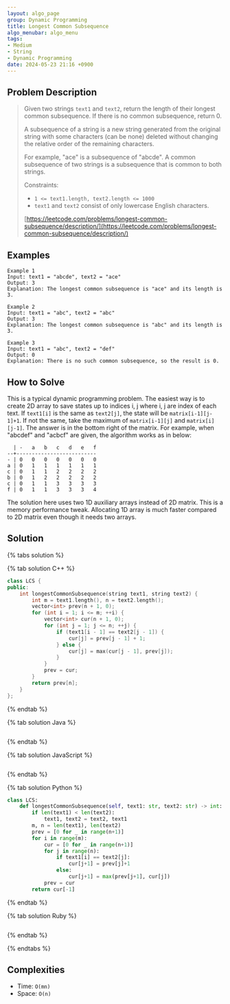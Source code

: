 ```yaml
---
layout: algo_page
group: Dynamic Programming
title: Longest Common Subsequence
algo_menubar: algo_menu
tags:
- Medium
- String
- Dynamic Programming
date: 2024-05-23 21:16 +0900
---
```

## Problem Description
> Given two strings `text1` and `text2`, return the length of their longest common subsequence.
> If there is no common subsequence, return 0.
>
> A subsequence of a string is a new string generated from the original string with some
> characters (can be none) deleted without changing the relative order of the remaining characters.
>
> For example, "ace" is a subsequence of "abcde".
> A common subsequence of two strings is a subsequence that is common to both strings.
>
> Constraints:
> - `1 <= text1.length, text2.length <= 1000`
> - `text1` and `text2` consist of only lowercase English characters.
>
> [https://leetcode.com/problems/longest-common-subsequence/description/](https://leetcode.com/problems/longest-common-subsequence/description/)

## Examples
```
Example 1
Input: text1 = "abcde", text2 = "ace" 
Output: 3  
Explanation: The longest common subsequence is "ace" and its length is 3.
```

```
Example 2
Input: text1 = "abc", text2 = "abc"
Output: 3
Explanation: The longest common subsequence is "abc" and its length is 3.
```

```
Example 3
Input: text1 = "abc", text2 = "def"
Output: 0
Explanation: There is no such common subsequence, so the result is 0.
```

## How to Solve

This is a typical dynamic programming problem.
The easiest way is to create 2D array to save states up to indices i, j where i, j are index of
each text. If `text1[i]` is the same as `text2[j]`, the state will be `matrix[i-1][j-1]+1`.
If not the same, take the maximum of `matrix[i-1][j]` and `matrix[i][j-1]`.
The answer is in the bottom right of the matrix. For example, when "abcdef" and "acbcf" are given,
the algorithm works as in below:

```
  | -   a   b   c   d   e   f
--+--------------------------
- | 0   0   0   0   0   0   0
a | 0   1   1   1   1   1   1
c | 0   1   1   2   2   2   2
b | 0   1   2   2   2   2   2
c | 0   1   1   3   3   3   3
f | 0   1   1   3   3   3   4
```

The solution here uses two 1D auxiliary arrays instead of 2D matrix.
This is a memory performance tweak.
Allocating 1D array is much faster compared to 2D matrix even though it needs two arrays.

## Solution

{% tabs solution %}

{% tab solution C++ %}
```cpp
class LCS {
public:
    int longestCommonSubsequence(string text1, string text2) {
        int m = text1.length(), n = text2.length();
        vector<int> prev(n + 1, 0);
        for (int i = 1; i <= m; ++i) {
            vector<int> cur(n + 1, 0);
            for (int j = 1; j <= n; ++j) {
                if (text1[i - 1] == text2[j - 1]) {
                    cur[j] = prev[j - 1] + 1;
                } else {
                    cur[j] = max(cur[j - 1], prev[j]);
                }
            }
            prev = cur;
        }
        return prev[n];
    }
};
```
{% endtab %}

{% tab solution Java %}
```java

```
{% endtab %}

{% tab solution JavaScript %}
```js

```
{% endtab %}

{% tab solution Python %}
```python
class LCS:
    def longestCommonSubsequence(self, text1: str, text2: str) -> int:
        if len(text1) < len(text2):
            text1, text2 = text2, text1
        m, n = len(text1), len(text2)
        prev = [0 for _ in range(n+1)]
        for i in range(m):
            cur = [0 for _ in range(n+1)]
            for j in range(n):
                if text1[i] == text2[j]:
                    cur[j+1] = prev[j]+1
                else:
                    cur[j+1] = max(prev[j+1], cur[j])
            prev = cur
        return cur[-1]
```
{% endtab %}

{% tab solution Ruby %}
```ruby

```
{% endtab %}

{% endtabs %}



## Complexities
- Time: `O(mn)`
- Space: `O(n)`
